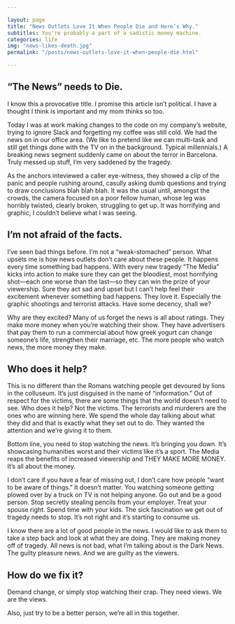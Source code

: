 ```yaml
---

layout: page
title: "News Outlets Love It When People Die and Here’s Why."
subtitles: You're probably a part of a sadistic money machine.
categories: life
img: "news-likes-death.jpg"
permalink: "/posts/news-outlets-love-it-when-people-die.html"

---
```


## “The News” needs to Die.
I know this a provocative title. I promise this article isn’t political. I have a thought I think is important and my mom thinks so too.

Today I was at work making changes to the code on my company’s website, trying to ignore Slack and forgetting my coffee was still cold. We had the news on in our office area. (We like to pretend like we can multi-task and still get things done with the TV on in the background. Typical millennials.) A breaking news segment suddenly came on about the terror in Barcelona. Truly messed up stuff, I’m very saddened by the tragedy.

As the anchors inteviewed a caller eye-witness, they showed a clip of the panic and people rushing around, casully asking dumb questions and trying to draw conclusions blah blah blah. It was the usual until, amongst the crowds, the camera focused on a poor fellow human, whose leg was horribly twisted, clearly broken, struggling to get up. It was horrifying and graphic, I couldn’t believe what I was seeing.

## I’m not afraid of the facts.
I’ve seen bad things before. I’m not a “weak-stomached” person. What upsets me is how news outlets don’t care about these people. It happens every time something bad happens. With every new tragedy “The Media” kicks into action to make sure they can get the bloodiest, most horrifying shot—each one worse than the last—so they can win the prize of your viewership. Sure they act sad and upset but I can’t help feel their excitement whenever something bad happens. They love it. Especially the graphic shootings and terrorist attacks. Have some decency, shall we?

Why are they excited? Many of us forget the news is all about ratings. They make more money when you’re watching their show. They have advertisers that pay them to run a commercial about how greek yogurt can change someone’s life, strengthen their marriage, etc. The more people who watch news, the more money they make.

## Who does it help?
This is no different than the Romans watching people get devoured by lions in the colluseum. It’s just disguised in the name of “information.” Out of respect for the victims, there are some things that the world doesn’t need to see. Who does it help? Not the victims. The terrorists and murderers are the ones who are winning here. We spend the whole day talking about what they did and that is exactly what they set out to do. They wanted the attention and we’re giving it to them.

Bottom line, you need to stop watching the news.
It’s bringing you down. It’s showcasing humanities worst and their victims like it’s a sport. The Media reaps the benefits of increased viewership and THEY MAKE MORE MONEY. It’s all about the money.

I don’t care if you have a fear of missing out, I don’t care how people “want to be aware of things.” It doesn’t matter. You watching someone getting plowed over by a truck on TV is not helping anyone. Go out and be a good person. Stop secretly stealing pencils from your employer. Treat your spouse right. Spend time with your kids. The sick fascination we get out of tragedy needs to stop. It’s not right and it’s starting to consume us.

I know there are a lot of good people in the news. I would like to ask them to take a step back and look at what they are doing. They are making money off of tragedy. All news is not bad, what I’m talking about is the Dark News. The guilty pleasure news. And we are guilty as the viewers.

## How do we fix it?
Demand change, or simply stop watching their crap. They need views. We are the views.

Also, just try to be a better person, we’re all in this together.